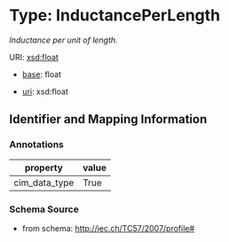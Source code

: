 # Type: InductancePerLength




_Inductance per unit of length._



URI: [xsd:float](http://www.w3.org/2001/XMLSchema#float)

* [base](https://w3id.org/linkml/base): float

* [uri](https://w3id.org/linkml/uri): xsd:float









## Identifier and Mapping Information





### Annotations

| property | value |
| --- | --- |
| cim_data_type | True || uri | cim:InductancePerLength |



### Schema Source


* from schema: http://iec.ch/TC57/2007/profile#



